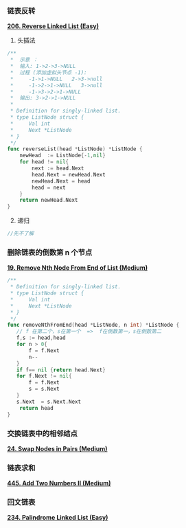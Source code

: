 
### 链表反转
[**206. Reverse Linked List (Easy)**](https://leetcode-cn.com/problems/reverse-linked-list/description/)
1. 头插法
```Go
/**
 *	示意 ：
 *	输入: 1->2->3->NULL
 *	过程 (添加虚拟头节点 -1):
 * 	   -1->1->NULL	 2->3->null
 *	   -1->2->1->NULL   3->null 
 *	   -1->3->2->1->NULL
 *	输出: 3->2->1->NULL 
 *
 * Definition for singly-linked list.
 * type ListNode struct {
 *     Val int
 *     Next *ListNode
 * }
 */
func reverseList(head *ListNode) *ListNode {
    newHead  := ListNode{-1,nil}
    for head != nil{
        next := head.Next
        head.Next = newHead.Next
        newHead.Next = head
        head = next
    }
    return newHead.Next
}
```
2. 递归
```Go
//先不了解

```
### 删除链表的倒数第 n 个节点
[**19. Remove Nth Node From End of List (Medium)**](https://leetcode-cn.com/problems/remove-nth-node-from-end-of-list/description/)

```Go
/**
 * Definition for singly-linked list.
 * type ListNode struct {
 *     Val int
 *     Next *ListNode
 * }
 */
func removeNthFromEnd(head *ListNode, n int) *ListNode {
   // f 在第二个，s在第一个  =>  f在倒数第一，s在倒数第二
   f,s := head,head
   for n > 0{
       f = f.Next
       n--
   }
   if f== nil {return head.Next}
   for f.Next != nil{
       f = f.Next
       s = s.Next
   }
   s.Next  = s.Next.Next
    return head
}

```
### 交换链表中的相邻结点
[**24. Swap Nodes in Pairs (Medium)**](https://leetcode-cn.com/problems/swap-nodes-in-pairs/description/)

### 链表求和
[**445. Add Two Numbers II (Medium)**](https://leetcode-cn.com/problems/add-two-numbers-ii/description/)

### 回文链表
[**234. Palindrome Linked List (Easy)**](链接)